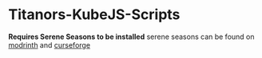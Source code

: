 # Titanors-KubeJS-Scripts

**Requires Serene Seasons to be installed**
serene seasons can be found on [modrinth](https://modrinth.com/mod/serene-seasons/versions) and [curseforge](https://www.curseforge.com/minecraft/mc-mods/serene-seasons)

